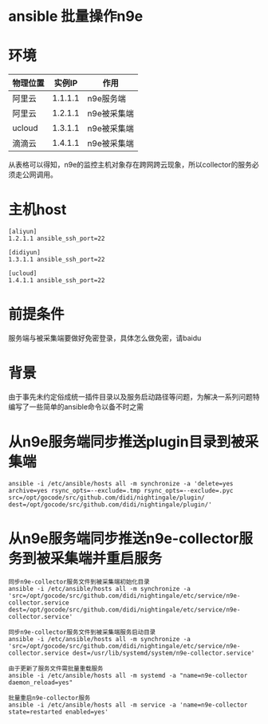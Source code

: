 # ansible 批量操作n9e

# 环境

| 物理位置 | 实例IP | 作用 |
| ---- | ---- | ---- |
| 阿里云 | 1.1.1.1 | n9e服务端 |
| 阿里云 | 1.2.1.1 | n9e被采集端 |
| ucloud | 1.3.1.1 | n9e被采集端 |
| 滴滴云 | 1.4.1.1 | n9e被采集端 |

从表格可以得知，n9e的监控主机对象存在跨网跨云现象，所以collector的服务必须走公网调用。

# 主机host
```
[aliyun]
1.2.1.1 ansible_ssh_port=22

[didiyun]
1.3.1.1 ansible_ssh_port=22

[ucloud]
1.4.1.1 ansible_ssh_port=22

```

# 前提条件
服务端与被采集端要做好免密登录，具体怎么做免密，请baidu

# 背景
由于事先未约定俗成统一插件目录以及服务启动路径等问题，为解决一系列问题特编写了一些简单的ansible命令以备不时之需

# 从n9e服务端同步推送plugin目录到被采集端
``` shell
ansible -i /etc/ansible/hosts all -m synchronize -a 'delete=yes archive=yes rsync_opts=--exclude=.tmp rsync_opts=--exclude=.pyc src=/opt/gocode/src/github.com/didi/nightingale/plugin/ dest=/opt/gocode/src/github.com/didi/nightingale/plugin/'
```

# 从n9e服务端同步推送n9e-collector服务到被采集端并重启服务
``` shell
同步n9e-collector服务文件到被采集端初始化目录
ansible -i /etc/ansible/hosts all -m synchronize -a 'src=/opt/gocode/src/github.com/didi/nightingale/etc/service/n9e-collector.service dest=/opt/gocode/src/github.com/didi/nightingale/etc/service/n9e-collector.service'

同步n9e-collector服务文件到被采集端服务启动目录
ansible -i /etc/ansible/hosts all -m synchronize -a 'src=/opt/gocode/src/github.com/didi/nightingale/etc/service/n9e-collector.service dest=/usr/lib/systemd/system/n9e-collector.service'

由于更新了服务文件需批量重载服务
ansible -i /etc/ansible/hosts all -m systemd -a "name=n9e-collector daemon_reload=yes"

批量重启n9e-collector服务
ansible -i /etc/ansible/hosts all -m service -a 'name=n9e-collector state=restarted enabled=yes'
```